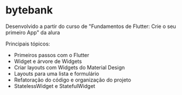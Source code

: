 # bytebank



Desenvolvido a partir do curso de "Fundamentos de Flutter: Crie o seu primeiro App" da alura

Principais tópicos:
- Primeiros passos com o Flutter
- Widget e árvore de Widgets
- Criar layouts com Widgets do Material Design
- Layouts para uma lista e formulário
- Refatoração do código e organização do projeto
- StatelessWidget e StatefulWidget


